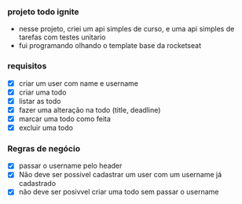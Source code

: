 ### projeto todo ignite
- nesse projeto, criei um api simples de curso, e uma api simples de tarefas com testes unitario
- fui programando olhando o template base da rocketseat



### requisitos

- [x] criar um user com name e username
- [x] criar uma todo
- [x] listar as todo
- [x] fazer uma alteração na todo (title, deadline)
- [x] marcar uma todo como feita
- [x] excluir uma todo

### Regras de negócio

- [x] passar o username pelo header
- [x] Não deve ser possivel cadastrar um user com um username já cadastrado
- [x] não deve ser posivvel criar uma todo sem passar o username